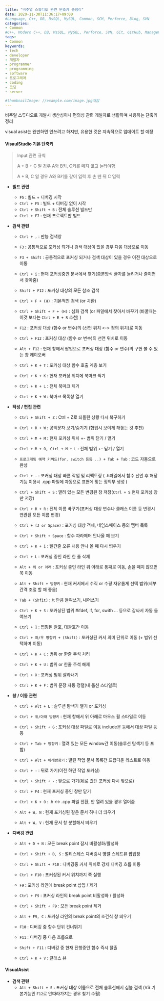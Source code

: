 ```yaml
---
title: "비주얼 스튜디오 관련 단축키 총정리"
date: 2020-11-30T11:36:17+09:00
#Language, C++, DB, MsSQL, MySQL, Common, SCM, Perforce, Blog, SVN
categories:
- Common
#C++, Modern C++, DB, MsSQL, MySQL, Perforce, SVN, Git, GitHub, Management, Blog, Hugo, Architecture
tags:
- Common
keywords:
- tech
- developer
- 개발자
- programmer
- programming
- software
- 프로그래머
- coding
- 코딩
- server

#thumbnailImage: //example.com/image.jpg개읹
---
```


비주얼 스튜디오로 개발시 생산성이나 편의성 관련 개발자로 생활하며 사용하는 단축키 정리

visual asist는 왠만하면 안쓰려고 하지만, 유용한 것은 지속적으로 업데이트 할 예정

<!--more-->

#### VisaulStudio 기본 단축키

> Input 관련 규칙
>
> A + B + C 일 경우 A와 B키, C키를 떼지 않고 눌러야함
>
>  A + B, C 일 경우 A와 B키를 같이 입력 후 손 뗀 뒤 C 입력

- **빌드 관련**
  - `F5` : 빌드 + 디버깅 시작
  - `Ctrl + F5` : 빌드 + 디버깅 없이 시작
  - `Ctrl + Shift + B` : 전체 솔루션 빌드만
  - `Ctrl + F7` : 현재 프로젝트만 빌드

- **검색 관련**

  - `Ctrl + ,` : 만능 검색창

  - `F3` : 공통적으로 포커싱 되거나 검색 대상이 있을 경우 다음 대상으로 이동
  - `F3 + Shift` : 공통적으로 포커싱 되거나 검색 대상이 있을 경우 이전 대상으로 이동

  - `Ctrl + i` : 현재 포커싱중인 문서에서 찾기(증분방식 글자를 늘리거나 줄이면서 찾아줌)
  - `Shift + F12` : 포커싱 대상의 모든 참조 검색
  - `Ctrl + F + (H)` : 기본적인 검색 (or 치환)
  - `Ctrl + Shift + F + (H)` : 심화 검색 (or 파일에서 찾아서 바꾸기 (바꿀때는 이것 보다는 `Ctrl + R + R` 추천) )
  - `F12` : 포커싱 대상 (함수 or 변수)의 (선언 위치 <-> 정의 위치)로 이동
  - `Ctrl + F12` : 포커싱 대상 (함수 or 변수)의 선언 위치로 이동
  - `Alt + F12` : 현재 창에서 팝업으로 포커싱 대상 (함수 or 변수)의 구현 볼 수 있는 창 레이오버
  - `Ctrl + K + T` : 포커싱 대상 함수 호출 계층 보기
  - `Ctrl + K + K` : 현재 포커싱 위치에 북마크 찍기
  - `Ctrl + K + L` : 전체 북마크 제거
  - `Ctrl + K + W` : 북마크 목록창 열기

- **작성 / 편집 관련**

  - `Ctrl + Shift + Z` : Ctrl + Z로 되돌린 상황 다시 복구하기

  -  `Ctrl + R + W` : 공백문자 보기/숨기기 (협업시 보이게 해놓는 것 추천)
  - `Ctrl + M + M` : 현재 포커싱 위치 +- 범위 닫기 / 열기
  - `Ctrl + M + O, Ctrl + M + L` : 전체 범위 +- 닫기 / 열기

  - `프로그래밍 예약 키워드(for, switch 등등 ..) + Tab + Tab` : 코드 자동으로 완성 

  - `Ctrl + .` : 포커싱 대상 빠른 작업 및 리펙토링 ( .h파일에서 함수 선언 후 해당 기능 이용시 .cpp 파일에 자동으로 표현에 맞는 정의부 생성 )

  - `Ctrl + Shift + S` : 열려 있는 모든 변경된 창 저장(`Ctrl + S` 현재 포커싱 창만 저장)

  - `Ctrl + R + R` : 전체 이름 바꾸기(포커싱 대상 변수나 클래스 이름 등 변경시 연관된 모든 이름 변경) 
  - `Ctrl + (J or Space)`  : 포커싱 대상 객체, 네임스페이스 등의 멤버 목록
  - `Ctrl + Shift + Space` : 함수 파라메터 안나올 때 보기
  - `Ctrl + K + i` : 빨간줄 오류 내용 안나 올 때 다시 띄우기
  - `Ctrl + L` : 포커싱 중인 라인 한 줄 삭제
  - `Alt + 위 or 아래` : 포커싱 중인 라인 위 아래로 통째로 이동, 손을 떼지 않으면 쭉 이동
  - `Alt + Shift + 방향키` : 현재 커서에서 수직 or 수평 자유롭게 선택 범위(세부 간격 조절 할 때 좋음)
  - `Tab + (Shfit)` : /t 만큼 들여쓰기, 내어쓰기
  - `Ctrl + K + S` : 포커싱된 범위 #ifdef, if, for, swith ... 등으로 감싸서 자동 들여쓰기
  - `Ctrl + ]` : 맵핑된 괄호, 대괄호간 이동
  - `Ctrl + 좌/우 방향키 + (Shift)` : 포커싱된 커서 의미 단위로 이동 (+ 범위 선택하며 이동)
  - `Ctrl + K + C` : 범위 or 한줄 주석 처리
  - `Ctrl + K + U` : 범위 or 한줄 주석 해제
  - `Ctrl + X` : 포커싱 범위 잘라내기
  - `Ctrl + K + F` : 범위 문장 자동 정렬(내 옵션 스타일로) 

- **창 / 이동 관련**

  - `Ctrl + Alt + L` : 솔루션 탐색기 열기 or 포커싱
  - `Ctrl + 위/아래 방향키` : 현재 창에서 위 아래로 마우스 휠 스타일로 이동
  
  - `Ctrl + Shift + G` : 포커싱 대상 파일로 이동 include문 등에서 대상 파일 등등
  - `Ctrl + Tab + 방향키` : 열려 있는 모든 window간 이동(솔루션 탐색기 등 포함)
  
  - `Ctrl + Alt + 아래방향키` : 열린 작업 문서 목록간 드랍다운 리스트로 이동
  - `Ctrl + -` : 뒤로 가기(이전 하던 작업 포커싱)
  
  - `Ctrl + Shift + -` : 앞으로 가기(뒤로 갔던 포커싱 다시 앞으로)
  - `Ctrl + F4` : 현재 포커싱 중인 창만 닫기
  - `Ctrl + K + O` : .h <-> .cpp 파일 전환, 안 열려 있을 경우 열어줌
  
  - `Alt + W, N` : 현재 포커싱된 같은 문서 하나 더 띄우기
  - `Alt + W, V` : 현재 문서 창 분할해서 띄우기
  
- **디버깅 관련**

  - `Alt + D + N` : 모든 break point 잠시 비활성화/활성화
  - `Ctrl + Shift + D, S` : 멀티스레스 디버깅시 병렬 스레드뷰 팝업창
  - `Ctrl + Shift + F10` : 디버깅중 커서 위치로 강제 디버깅 흐름 이동

  - `Ctrl + F10` : 포커싱된 커서 위치까지 쭉 실행
  - `F9` : 포커싱 라인에 break point 삽입 / 제거

  - `Ctrl + F9` : 포커싱 라인의 break point 비활성화 / 활성화
  - `Ctrl + Shift + F9` : 모든 break point 제거
  - `Alt + F9, C` : 포커싱 라인의 break point의 조건식 창 띄우기
  - `F10` : 디버깅 중 함수 단위 건너뛰기
  - `F11` : 디버깅 중 다음 흐름으로
  - `Shift + F11` : 디버깅 중 현재 진행중인 함수 즉시 탈출
  - `Ctrl + K + V` : 클래스 뷰



#### VisualAsist

- **검색 관련**
  - `Alt + Shift + S` : 포커싱 대상 이름으로 전체 솔루션에서 심볼 검색 (VS 기본기능인 `F12`로 안따라가지는 경우 찾기 수월)